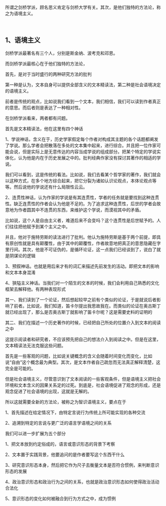<p data-pid="Ssu075Nw">所谓之剑桥学派，顾名思义肯定与剑桥大学有关。其次，是他们独特的方法论，称之为语境主义。</p><p><br></p><h2>1、语境主义</h2><p data-pid="lUIIzMem">剑桥学派最著名有三个人，分别是斯金纳、波考克和邓恩。</p><p data-pid="QuOVO_np">而剑桥学派最核心在于他们独特的方法论，</p><p data-pid="SHjSBVCE">首先，是对于当时盛行的两种研究方法的批判</p><p data-pid="ThbXYjma">第一种是认为，文本自身可以提供全部含义的文本精读法，第二种是社会语境决定的语境主义。</p><p data-pid="0cUryI80">前者是传统的观点，比如说我们看到一个文本，我们相信，我们可以读到作者真正的意思。而后者则是表达了一种相对性。</p><p data-pid="ko-gVaaM">在剑桥学派看来，两者都有问题。</p><p data-pid="IZ1gOdhE">首先是文本精读法，他在这里有四个神话</p><p data-pid="Mq7UlOqq">1、学说神话，含义在于，历史学家假定每个作者对构成其主题的各个话题都阐发了学说。那么学者会把散落在多处的文本集中起来，进行综合。并且把一位作家可能会说，但是实际上是无意传达的内容当成学说的组成部分。把某个特定的学说实体化，认为他是内在于历史发展之中的。批判经典作家没有探讨其著作的相适的学说。</p><p data-pid="L7FHvJd4">我们可以看到，这是传统的看法。比如说，我们去看某个哲学家的著作，我们就会以这种方式，在多个地方综合起来，把它分裂为诸如认识论观点，本体论观点等等。然后说他的学说还有什么局限性云云。</p><p data-pid="6GybKnRD">2、连贯性神话，认为作家的学说是有其连贯性，学者的任务就是要找到这种连贯性。缺乏连贯性的作者会认为他是不足的。为了追求这种连贯性，后世的学者会故意地为作者圆其中不连贯的东西，来维护这个学说，而漠视其中的矛盾。</p><p data-pid="ob2DwJeP">比如说，这个人是自由主义者，难道后来不会变吗？这个连贯性是后世赋予的。人们往往把他赋予到某个主义之中。</p><p data-pid="ANRG3gRr">并且，他对于施特劳斯的读法进行了批判。他认为施特劳斯是基于两个前提，即具有原创性就是具有颠覆性，由于其中的颠覆性，作者故意地把真正的意思隐藏在字里行间。其次，他是不可证伪的，是循环论证，这一点我们已经谈到了，说白了就是阴谋论的逻辑</p><p data-pid="daZDQg0W">3、预叙神话。也就是用后来才有的词汇来描述先前发生的活动。即把文本的影响和文本本身混淆</p><p data-pid="zY3pkgky">4、狭隘主义神话。当我们对一个陌生的文本的时候，我们会利用自己熟悉的文化框架去解释他。有两种表现形式</p><p data-pid="9OC29h7L">其一、我们读到了一个论证，然后想起较早之前有个类似的论证，于是就说后者影响了前者。比如说，我们知道，笛卡尔提出我思故我在。而类似的论证在奥古斯丁就已经出现了，那么是否奥古斯丁就影响了笛卡尔呢？这是需要史料的证明的</p><p data-pid="8LEH79tE">其二、我们在描述一个历史著作的时候，已经把自己所处的位置介入到文本的阅读之中</p><p data-pid="FpckfUCA">这提示阅读者和研究者，不应该预先把自己的想法介入到阅读之中。但是在这里，文本精读法无法克服这些问题。</p><p data-pid="m06kPg57">首先是一些客观的问题，比如说关键概念的含义会随着时间变化而变化，比如说“自由”这个概念最为典型。其次，是文本作者自己疏忽而无法真正解释清楚，这完全是可能的。</p><p data-pid="sfVoLFH7">但是社会语境主义，尽管意识到了文本阅读的一些客观条件，但是语境主义把社会环境和文本含义的因果关系定的过死。到底是，社会语境促进了观念的形成，还是观念促进了社会语境的出现，这就是无解的。</p><p data-pid="k691ndxF">所以这就需要全新的方法论，被称之为智识语境主义，要点在于</p><p data-pid="_gMzpIvx">1、首先描述在给定情况下，由特定言说行为传统上所可能实现的各种交流</p><p data-pid="L1WuvjPU">2、追溯到特定的言说与更广泛的语言学语境之间的关系</p><p data-pid="eJ7-eqk_">我们可以进一步扩展为五个部分</p><p data-pid="GI79g9q_">1、把文本放到约定俗成的，语言或意识形态的背景下考察</p><p data-pid="vikUA6iV">2、文本置于实践背景，他要追问的是作者要写这个东西干什么</p><p data-pid="uRwTqIkg">3、研究意识形态本身，然后把它作为尺子去衡量文本是否符合惯例，来判断意识形态的发展</p><p data-pid="_ISihZUD">4、政治意识形态和政治行为之间的关系，也就是政治意识形态如何使得政治活动合法化</p><p data-pid="n6OOuLHM">5、意识形态的变化如何被融合到行为方式之中，成为惯例</p><p></p><p></p><p></p>